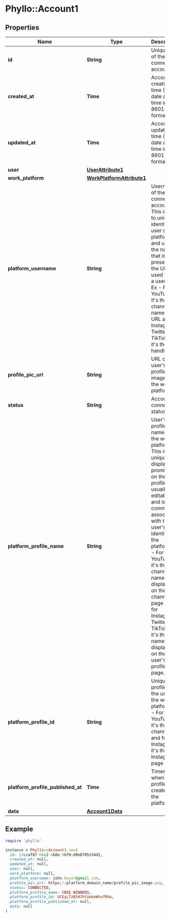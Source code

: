 # Phyllo::Account1

## Properties

| Name | Type | Description | Notes |
| ---- | ---- | ----------- | ----- |
| **id** | **String** | Unique ID of the connected account. |  |
| **created_at** | **Time** | Account creation time (UTC date and time in ISO 8601 format) |  |
| **updated_at** | **Time** | Account updation time (UTC date and time in ISO 8601 format) |  |
| **user** | [**UserAttribute1**](UserAttribute1.md) |  |  |
| **work_platform** | [**WorkPlatformAttribute1**](WorkPlatformAttribute1.md) |  |  |
| **platform_username** | **String** | Username of the connected account. This is used to uniquely identify a user on any platform and usually the name that is present in the URLs, used to tag a user etc.  Ex - For YouTube, it&#39;s the channel name in the URL and for Instagram / Twitter / TikTok etc, it&#39;s the handle. |  |
| **profile_pic_url** | **String** | URL of the user&#39;s profile image from the work platform. | [optional] |
| **status** | **String** | Account connection status. |  |
| **platform_profile_name** | **String** | User&#39;s profile name on the work platform. This is not unique, is displayed prominently on the profile, usually editable and is most commonly associated with that user&#39;s identity on the platform.  Ex - For YouTube, it&#39;s the channel name displayed on the channel page and for Instagram / Twitter / TikTok etc, it&#39;s the name displayed on the user&#39;s profile page. |  |
| **platform_profile_id** | **String** | Unique profile ID of the user on the work platform.   Ex - For YouTube it&#39;s the channel ID and for Instagram it&#39;s the Instagram page ID. |  |
| **platform_profile_published_at** | **Time** | Timestamp when the profile was created on the platform. | [optional] |
| **data** | [**Account1Data**](Account1Data.md) |  |  |

## Example

```ruby
require 'phyllo'

instance = Phyllo::Account1.new(
  id: 12ccaf87-66c2-4b8e-9bf0-d0e8705334d1,
  created_at: null,
  updated_at: null,
  user: null,
  work_platform: null,
  platform_username: john.boyer@gmail.com,
  profile_pic_url: https://platform_domain_name/profile_pic_image.png,
  status: CONNECTED,
  platform_profile_name: CBSE WINNERS,
  platform_profile_id: UCEyLTzBtHJhlUwkeWhxfMXw,
  platform_profile_published_at: null,
  data: null
)
```

